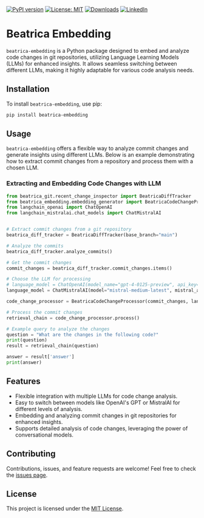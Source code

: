[![PyPI version](https://badge.fury.io/py/beatrica-embedding.svg)](https://badge.fury.io/py/beatrica-embedding)
[![License: MIT](https://img.shields.io/badge/License-MIT-green.svg)](https://opensource.org/licenses/MIT)
[![Downloads](https://static.pepy.tech/badge/beatrica-embedding)](https://pepy.tech/project/beatrica-embedding)
[![LinkedIn](https://img.shields.io/badge/LinkedIn-blue)](https://www.linkedin.com/in/eugene-evstafev-716669181/)

# Beatrica Embedding

`beatrica-embedding` is a Python package designed to embed and analyze code changes in git repositories, utilizing Language Learning Models (LLMs) for enhanced insights. It allows seamless switching between different LLMs, making it highly adaptable for various code analysis needs.

## Installation

To install `beatrica-embedding`, use pip:

```bash
pip install beatrica-embedding
```

## Usage

`beatrica-embedding` offers a flexible way to analyze commit changes and generate insights using different LLMs. Below is an example demonstrating how to extract commit changes from a repository and process them with a chosen LLM.

### Extracting and Embedding Code Changes with LLM

```python
from beatrica_git.recent_change_inspector import BeatricaDiffTracker
from beatrica_embedding.embedding_generator import BeatricaCodeChangeProcessor
from langchain_openai import ChatOpenAI
from langchain_mistralai.chat_models import ChatMistralAI


# Extract commit changes from a git repository
beatrica_diff_tracker = BeatricaDiffTracker(base_branch="main")

# Analyze the commits
beatrica_diff_tracker.analyze_commits()

# Get the commit changes
commit_changes = beatrica_diff_tracker.commit_changes.items()

# Choose the LLM for processing
# language_model = ChatOpenAI(model_name="gpt-4-0125-preview", api_key=os.getenv("OPENAI_API_KEY"), max_tokens=1000)
language_model = ChatMistralAI(model="mistral-medium-latest", mistral_api_key=os.getenv("MISTRAL_API_KEY"), max_tokens=500)

code_change_processor = BeatricaCodeChangeProcessor(commit_changes, language_model=language_model)

# Process the commit changes
retrieval_chain = code_change_processor.process()

# Example query to analyze the changes
question = "What are the changes in the following code?"
print(question)
result = retrieval_chain(question)

answer = result['answer']
print(answer)
```

## Features

- Flexible integration with multiple LLMs for code change analysis.
- Easy to switch between models like OpenAI's GPT or MistralAI for different levels of analysis.
- Embedding and analyzing commit changes in git repositories for enhanced insights.
- Supports detailed analysis of code changes, leveraging the power of conversational models.

## Contributing

Contributions, issues, and feature requests are welcome! Feel free to check the [issues page](https://github.com/chigwell/beatrica-embedding/issues).

## License

This project is licensed under the [MIT License](https://choosealicense.com/licenses/mit/).

